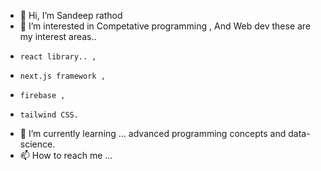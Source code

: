 - 👋 Hi, I’m Sandeep rathod
- 👀 I’m interested in Competative programming , And Web dev these are my interest areas..
-     react library.. ,
-     next.js framework ,
-     firebase ,
-     tailwind CSS. 
- 🌱 I’m currently learning ... advanced programming concepts and data-science.
- 📫 How to reach me ...

<!---
Ssrathod2/Ssrathod2 is a ✨ special ✨ repository because its `README.md` (this file) appears on your GitHub profile.
You can click the Preview link to take a look at your changes.
--->
